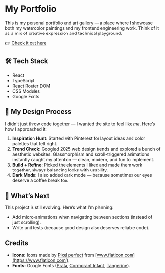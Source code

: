 # My Portfolio

This is my personal portfolio and art gallery — a place where I showcase both my watercolor paintings and my frontend engineering work. Think of it as a mix of creative expression and technical playground.

👉 [Check it out here](https://summerflowerling.github.io/)

## 🛠 Tech Stack
- React
- TypeScript
- React Router DOM
- CSS Modules
- Google Fonts

## 🎨 My Design Process

I didn’t just throw code together — I wanted the site to feel like *me*. Here’s how I approached it:

1. **Inspiration Hunt**: Started with Pinterest for layout ideas and color palettes that felt right.
2. **Trend Check**: Googled 2025 web design trends and explored a bunch of aesthetic websites. Glassmorphism and scroll-triggered animations instantly caught my attention — clean, modern, and fun to implement.
3. **Build + Refine**: Picked the elements I liked and made them work together, always balancing looks with usability.
4. **Dark Mode**: I also added dark mode — because sometimes our eyes deserve a coffee break too.

## 🚧 What’s Next

This project is still evolving. Here’s what I’m planning:

- Add micro-animations when navigating between sections (instead of just scrolling).
- Write unit tests (because good design also deserves reliable code).

## Credits

- **Icons:** Icons made by [Pixel perfect](https://www.flaticon.com/authors/pixel-perfect) from [www.flaticon.com](https://www.flaticon.com/).
- **Fonts:** Google Fonts ([Prata](https://fonts.google.com/specimen/Prata), [Cormorant Infant](https://fonts.google.com/specimen/Cormorant+Infant), [Tangerine](https://fonts.google.com/specimen/Tangerine)).
